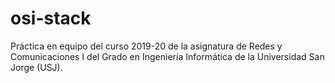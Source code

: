 # osi-stack
Práctica en equipo del curso 2019-20 de la asignatura de Redes y Comunicaciones I del Grado en Ingeniería Informática de la Universidad San Jorge (USJ).
